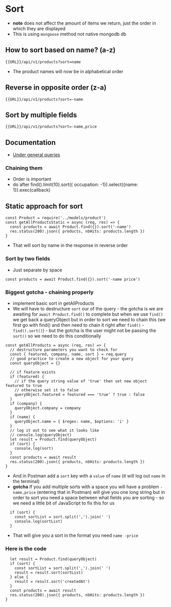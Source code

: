 # Sort
* **note** does not affect the amount of items we return, just the order in which they are displayed
* This is using `mongoose` method not native mongodb db

## How to sort based on name? (a-z)
`{{URL}}/api/v1/products?sort=name`

* The product names will now be in alphabetical order

## Reverse in opposite order (z-a)
`{{URL}}/api/v1/products?sort=-name`

## Sort by multiple fields
`{{URL}}/api/v1/products?sort=-name,price`

## Documentation
* [Under general queries](https://mongoosejs.com/docs/api/query.html#query_Query-sort)
### Chaining them
* Order is important
* do after find().limit(10).sort({ occupation: -1}).select({name: 1}).exec(callback)

## Static approach for sort
```
const Product = require('../models/product')
const getAllProductsStatic = async (req, res) => {
  const products = await Product.find({}).sort('-name')
  res.status(200).json({ products, nbHits: products.length })
}
```

* That will sort by name in the response in reverse order

### Sort by two fields
* Just separate by space

```
const products = await Product.find({}).sort('-name price')
```

### Biggest gotcha - chaining properly
* implement basic sort in getAllProducts
* We will have to destructure `sort` our of the query - the gotcha is we are awaiting for `await Product.find()` to complete but when we use `find()` we get back a queryObject but in order to sort we need to chain this (we first go with find() and then need to chain it right after `find()` - `find().sort()`) - but the gotcha is the user might not be passing the `sort()` so we need to do this conditionally

```
const getAllProducts = async (req, res) => {
  // destructure parameters you want to check for
  const { featured, company, name, sort } = req.query
  // good practice to create a new object for your query
  const queryObject = {}

  // if feature exists
  if (featured) {
    // if the query string value of 'true' then set new object featured to true
    // otherwise set it to false
    queryObject.featured = featured === 'true' ? true : false
  }
  if (company) {
    queryObject.company = company
  }
  if (name) {
    queryObject.name = { $regex: name, $options: 'i' }
  }
  // log it out to see what it looks like
  // console.log(queryObject)
  let result = Product.find(queryObject)
  if (sort) {
    console.log(sort)
  }
  const products = await result
  res.status(200).json({ products, nbHits: products.length })
}
```

* And in Postman add a `sort` key with a `value` of `name` (it will log out `name` in the terminal)
* **gotcha** If you add multiple sorts with a space you will have a problem `-name,price` (entering that in Postman) will give you one long string but in order to sort you need a space between what fields you are sorting - so we need a little bit of JavaScript to fix this for us

```
  if (sort) {
    const sortList = sort.split(',').join(' ')
    console.log(sortList)
  }
```

* That will give you a sort in the format you need `name -price`

### Here is the code
```
  let result = Product.find(queryObject)
  if (sort) {
    const sortList = sort.split(',').join(' ')
    result = result.sort(sortList)
  } else {
    result = result.sort('createdAt')
  }
  const products = await result
  res.status(200).json({ products, nbHits: products.length })
}
```


